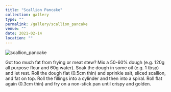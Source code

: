 ```yaml
---
title: "Scallion Pancake"
collection: gallery
type: ""
permalink: /gallery/scallion_pancake
venue: ""
date: 2021-02-14
location: ""
---
```


![scallion_pancake](/gallery/scallion_pancake.jpeg)

Got too much fat from frying or meat stew? Mix a 50-60% dough (e.g. 120g all purpose flour and 60g water). Soak the dough in some oil (e.g. 1 tbsp) and let rest. Roll the dough flat (0.5cm thin) and sprinkle salt, sliced scallion, and fat on top. Roll the fillings into a cylinder and then into a spiral. Roll flat again (0.3cm thin) and fry on a non-stick pan until crispy and golden. 
